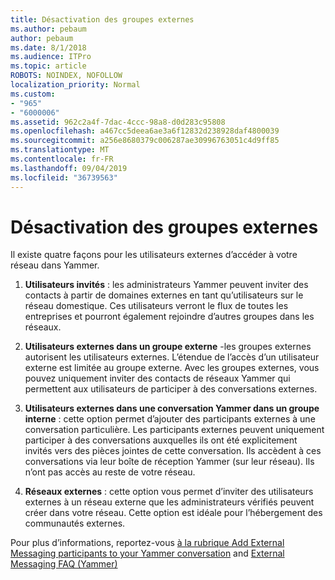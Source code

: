 ```yaml
---
title: Désactivation des groupes externes
ms.author: pebaum
author: pebaum
ms.date: 8/1/2018
ms.audience: ITPro
ms.topic: article
ROBOTS: NOINDEX, NOFOLLOW
localization_priority: Normal
ms.custom:
- "965"
- "6000006"
ms.assetid: 962c2a4f-7dac-4ccc-98a8-d0d283c95808
ms.openlocfilehash: a467cc5deea6ae3a6f12832d238928daf4800039
ms.sourcegitcommit: a256e8680379c006287ae30996763051c4d9ff85
ms.translationtype: MT
ms.contentlocale: fr-FR
ms.lasthandoff: 09/04/2019
ms.locfileid: "36739563"
---
```

# <a name="how-to-disable-external-groups"></a>Désactivation des groupes externes

Il existe quatre façons pour les utilisateurs externes d’accéder à votre réseau dans Yammer.
  
1. **Utilisateurs invités** : les administrateurs Yammer peuvent inviter des contacts à partir de domaines externes en tant qu’utilisateurs sur le réseau domestique. Ces utilisateurs verront le flux de toutes les entreprises et pourront également rejoindre d’autres groupes dans les réseaux.

2. **Utilisateurs externes dans un groupe externe** -les groupes externes autorisent les utilisateurs externes. L’étendue de l’accès d’un utilisateur externe est limitée au groupe externe. Avec les groupes externes, vous pouvez uniquement inviter des contacts de réseaux Yammer qui permettent aux utilisateurs de participer à des conversations externes.

3. **Utilisateurs externes dans une conversation Yammer dans un groupe interne** : cette option permet d’ajouter des participants externes à une conversation particulière. Les participants externes peuvent uniquement participer à des conversations auxquelles ils ont été explicitement invités vers des pièces jointes de cette conversation. Ils accèdent à ces conversations via leur boîte de réception Yammer (sur leur réseau). Ils n’ont pas accès au reste de votre réseau.

4. **Réseaux externes** : cette option vous permet d’inviter des utilisateurs externes à un réseau externe que les administrateurs vérifiés peuvent créer dans votre réseau. Cette option est idéale pour l’hébergement des communautés externes.

Pour plus d’informations, reportez-vous [à la rubrique Add External Messaging participants to your Yammer conversation](https://docs.microsoft.com/yammer/work-with-external-users/add-external-participants) and [External Messaging FAQ (Yammer)](https://docs.microsoft.com/yammer/work-with-external-users/external-messaging-faq)
  